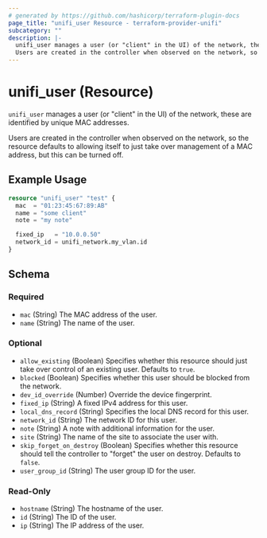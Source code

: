```yaml
---
# generated by https://github.com/hashicorp/terraform-plugin-docs
page_title: "unifi_user Resource - terraform-provider-unifi"
subcategory: ""
description: |-
  unifi_user manages a user (or "client" in the UI) of the network, these are identified by unique MAC addresses.
  Users are created in the controller when observed on the network, so the resource defaults to allowing itself to just take over management of a MAC address, but this can be turned off.
---
```


# unifi_user (Resource)

`unifi_user` manages a user (or "client" in the UI) of the network, these are identified by unique MAC addresses.

Users are created in the controller when observed on the network, so the resource defaults to allowing itself to just take over management of a MAC address, but this can be turned off.

## Example Usage

```terraform
resource "unifi_user" "test" {
  mac  = "01:23:45:67:89:AB"
  name = "some client"
  note = "my note"

  fixed_ip   = "10.0.0.50"
  network_id = unifi_network.my_vlan.id
}
```

<!-- schema generated by tfplugindocs -->
## Schema

### Required

- `mac` (String) The MAC address of the user.
- `name` (String) The name of the user.

### Optional

- `allow_existing` (Boolean) Specifies whether this resource should just take over control of an existing user. Defaults to `true`.
- `blocked` (Boolean) Specifies whether this user should be blocked from the network.
- `dev_id_override` (Number) Override the device fingerprint.
- `fixed_ip` (String) A fixed IPv4 address for this user.
- `local_dns_record` (String) Specifies the local DNS record for this user.
- `network_id` (String) The network ID for this user.
- `note` (String) A note with additional information for the user.
- `site` (String) The name of the site to associate the user with.
- `skip_forget_on_destroy` (Boolean) Specifies whether this resource should tell the controller to "forget" the user on destroy. Defaults to `false`.
- `user_group_id` (String) The user group ID for the user.

### Read-Only

- `hostname` (String) The hostname of the user.
- `id` (String) The ID of the user.
- `ip` (String) The IP address of the user.
